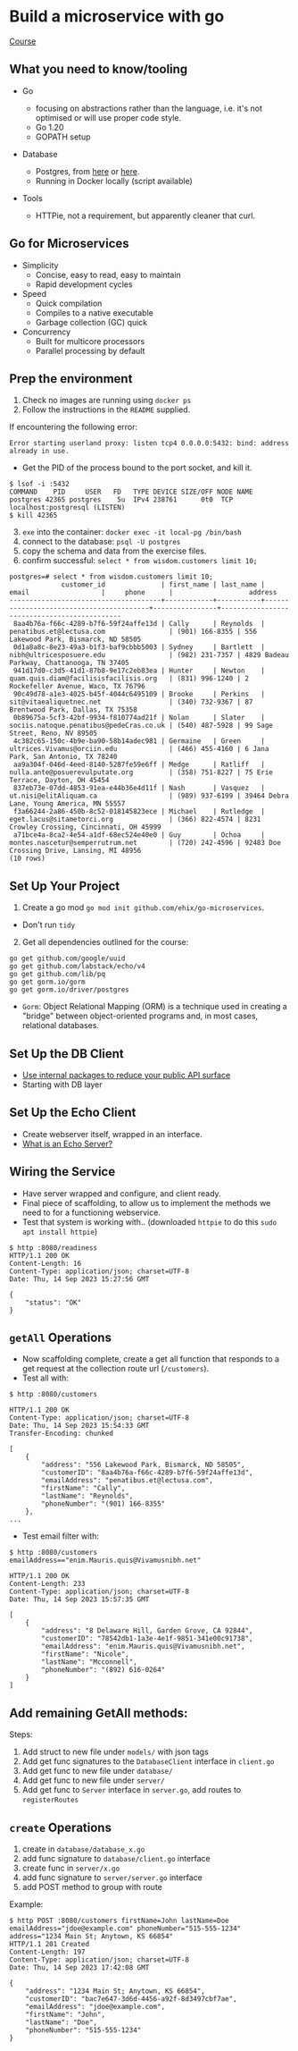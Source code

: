 # Build a microservice with go

[Course](https://www.linkedin.com/learning/build-a-microservice-with-go)

## What you need to know/tooling

- Go
  - focusing on abstractions rather than the language, i.e. it's not optimised or will use proper code style.
  - Go 1.20
  - GOPATH setup

- Database
  - Postgres, from [here](https://www.postgresql.org/download/linux/ubuntu/) or [here](https://ubuntu.com/server/docs/databases-postgresql).
  - Running in Docker locally (script available)

- Tools
  - HTTPie, not a requirement, but apparently cleaner that curl.

## Go for Microservices
- Simplicity
  - Concise, easy to read, easy to maintain
  - Rapid development cycles
- Speed
  - Quick compilation
  - Compiles to a native executable
  - Garbage collection (GC) quick
- Concurrency
  - Built for multicore processors
  - Parallel processing by default

## Prep the environment

1. Check no images are running using `docker ps`
2. Follow the instructions in the `README` supplied.

If encountering the following error: 
```
Error starting userland proxy: listen tcp4 0.0.0.0:5432: bind: address already in use.
```
- Get the PID of the process bound to the port socket, and kill it.
```
$ lsof -i :5432
COMMAND    PID     USER   FD   TYPE DEVICE SIZE/OFF NODE NAME
postgres 42365 postgres    5u  IPv4 238761      0t0  TCP localhost:postgresql (LISTEN)
$ kill 42365
```
3. `exe` into the container: `docker exec -it local-pg /bin/bash`
4. connect to the database: `psql -U postgres`
5. copy the schema and data from the exercise files.
6. confirm successful: `select * from wisdom.customers limit 10;`
```
postgres=# select * from wisdom.customers limit 10;
             customer_id              | first_name | last_name |                  email                  |     phone      |                   address                   
--------------------------------------+------------+-----------+-----------------------------------------+----------------+---------------------------------------------
 8aa4b76a-f66c-4289-b7f6-59f24affe13d | Cally      | Reynolds  | penatibus.et@lectusa.com                | (901) 166-8355 | 556 Lakewood Park, Bismarck, ND 58505
 0d1a8a8c-8e23-49a3-b1f3-baf9cbbb5003 | Sydney     | Bartlett  | nibh@ultricesposuere.edu                | (982) 231-7357 | 4829 Badeau Parkway, Chattanooga, TN 37405
 941d17d0-c3d5-41d1-87b8-9e17c2eb83ea | Hunter     | Newton    | quam.quis.diam@facilisisfacilisis.org   | (831) 996-1240 | 2 Rockefeller Avenue, Waco, TX 76796
 90c49d78-a1e3-4025-b45f-4044c6495109 | Brooke     | Perkins   | sit@vitaealiquetnec.net                 | (340) 732-9367 | 87 Brentwood Park, Dallas, TX 75358
 0b89675a-5cf3-42bf-9934-f810774ad21f | Nolan      | Slater    | sociis.natoque.penatibus@pedeCras.co.uk | (540) 487-5928 | 99 Sage Street, Reno, NV 89505
 4c382c65-150c-4b9e-ba90-58b14adec981 | Germaine   | Green     | ultrices.Vivamus@orciin.edu             | (466) 455-4160 | 6 Jana Park, San Antonio, TX 78240
 aa9a304f-046d-4eed-8140-5287fe59e6ff | Medge      | Ratliff   | nulla.ante@posuerevulputate.org         | (358) 751-8227 | 75 Erie Terrace, Dayton, OH 45454
 837eb73e-07dd-4853-91ea-e44b36e4d11f | Nash       | Vasquez   | ut.nisi@elitAliquam.ca                  | (989) 937-6199 | 39464 Debra Lane, Young America, MN 55557
 f3a66244-2a86-450b-8c52-018145823ece | Michael    | Rutledge  | eget.lacus@sitametorci.org              | (366) 822-4574 | 8231 Crowley Crossing, Cincinnati, OH 45999
 a71bce4a-8ca2-4e54-a1df-68ec524e40e0 | Guy        | Ochoa     | montes.nascetur@semperrutrum.net        | (720) 242-4596 | 92483 Doe Crossing Drive, Lansing, MI 48956
(10 rows)
```

## Set Up Your Project
1. Create a go mod `go mod init github.com/ehix/go-microservices`.
  - Don't run `tidy`
2. Get all dependencies outlined for the course:
  ```shell
  go get github.com/google/uuid
  go get github.com/labstack/echo/v4
  go get github.com/lib/pq
  go get gorm.io/gorm
  go get gorm.io/driver/postgres
  ```
- `Gorm`: Object Relational Mapping (ORM) is a technique used in creating a "bridge" between object-oriented programs and, in most cases, relational databases.

## Set Up the DB Client
- [Use internal packages to reduce your public API surface](https://dave.cheney.net/2019/10/06/use-internal-packages-to-reduce-your-public-api-surface)
- Starting with DB layer

## Set Up the Echo Client
- Create webserver itself, wrapped in an interface.
- [What is an Echo Server?](https://medium.com/@himalee.tailor/what-is-an-echoserver-b2bfd3b8deeb)

## Wiring the Service
- Have server wrapped and configure, and client ready.
- Final piece of scaffolding, to allow us to implement the methods we need to for a functioning webservice.
- Test that system is working with.. (downloaded `httpie` to do this `sudo apt install httpie`)
```
$ http :8080/readiness
HTTP/1.1 200 OK
Content-Length: 16
Content-Type: application/json; charset=UTF-8
Date: Thu, 14 Sep 2023 15:27:56 GMT

{
    "status": "OK"
}
```

## `getAll` Operations
- Now scaffolding complete, create a get all function that responds to a get request at the collection route url (`/customers`).
- Test all with:
```shell
$ http :8080/customers

HTTP/1.1 200 OK
Content-Type: application/json; charset=UTF-8
Date: Thu, 14 Sep 2023 15:54:33 GMT
Transfer-Encoding: chunked

[
    {
        "address": "556 Lakewood Park, Bismarck, ND 58505",
        "customerID": "8aa4b76a-f66c-4289-b7f6-59f24affe13d",
        "emailAddress": "penatibus.et@lectusa.com",
        "firstName": "Cally",
        "lastName": "Reynolds",
        "phoneNumber": "(901) 166-8355"
    },
...
```
- Test email filter with:
```shell
$ http :8080/customers emailAddress=="enim.Mauris.quis@Vivamusnibh.net"

HTTP/1.1 200 OK
Content-Length: 233
Content-Type: application/json; charset=UTF-8
Date: Thu, 14 Sep 2023 15:57:35 GMT

[
    {
        "address": "8 Delaware Hill, Garden Grove, CA 92844",
        "customerID": "78542db1-1a3e-4e1f-9851-341e00c91738",
        "emailAddress": "enim.Mauris.quis@Vivamusnibh.net",
        "firstName": "Nicole",
        "lastName": "Mcconnell",
        "phoneNumber": "(892) 616-0264"
    }
]
```
## Add remaining GetAll methods:
Steps:
1. Add struct to new file under `models/` with json tags
2. Add get func signatures to the `DatabaseClient` interface in `client.go`
3. Add get func to new file under `database/`
4. Add get func to new file under `server/`
5. Add get func to `Server` interface in `server.go`, add routes to `registerRoutes`

## `create` Operations
1. create in `database/database_x.go`
2. add func signature to `database/client.go` interface
3. create func in `server/x.go`
4. add func signature to `server/server.go` interface
5. add POST method to group with route

Example:
```shell
$ http POST :8080/customers firstName=John lastName=Doe emailAddress="jdoe@example.com" phoneNumber="515-555-1234" address="1234 Main St; Anytown, KS 66854"
HTTP/1.1 201 Created
Content-Length: 197
Content-Type: application/json; charset=UTF-8
Date: Thu, 14 Sep 2023 17:42:08 GMT

{
    "address": "1234 Main St; Anytown, KS 66854",
    "customerID": "bac7e647-3d6d-4456-a92f-8d3497cbf7ae",
    "emailAddress": "jdoe@example.com",
    "firstName": "John",
    "lastName": "Doe",
    "phoneNumber": "515-555-1234"
}
```